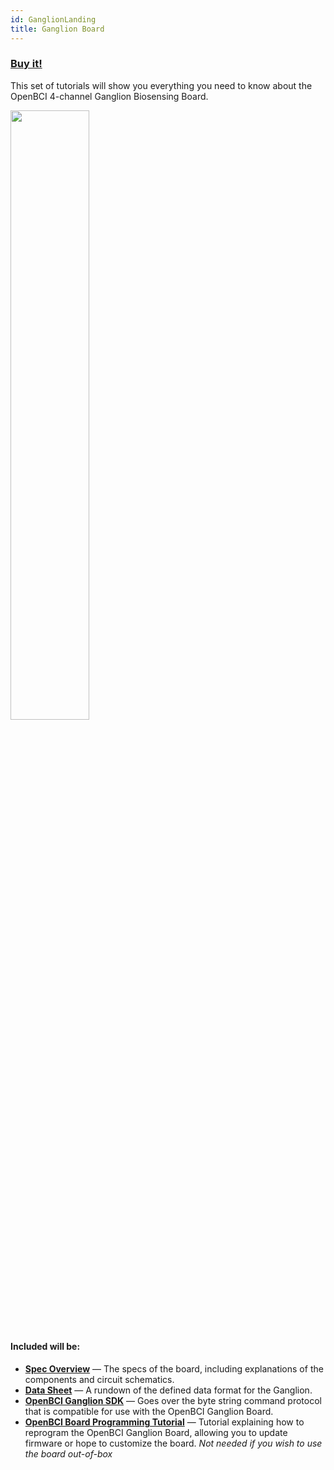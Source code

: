 ```yaml
---
id: GanglionLanding
title: Ganglion Board
---
```


### [Buy it!](https://shop.openbci.com/collections/frontpage/products/ganglion-board)

This set of tutorials will show you everything you need to know about the OpenBCI 4-channel Ganglion Biosensing Board.

<img src="https://i.ibb.co/x5PpvCc/Screen-Shot-2019-07-23-at-1-30-32-PM.png" border={0} width="50%" /><br />

#### Included will be:

- [**Spec Overview**](../Ganglion/02-Ganglion.md) — The specs of the board, including explanations of the components and circuit schematics.
- [**Data Sheet**](../Ganglion/08-Ganglion_Data_Format.md) — A rundown of the defined data format for the Ganglion.
- [**OpenBCI Ganglion SDK**](../Ganglion/06-OpenBCI_Ganglion_SDK.md) — Goes over the byte string command protocol that is compatible for use with the OpenBCI Ganglion Board.
- [**OpenBCI Board Programming Tutorial**](../Ganglion/09-Ganglion_Programming_Tutorial.md) — Tutorial explaining how to reprogram the OpenBCI Ganglion Board, allowing you to update firmware or hope to customize the board. _Not needed if you wish to use the board out-of-box_
